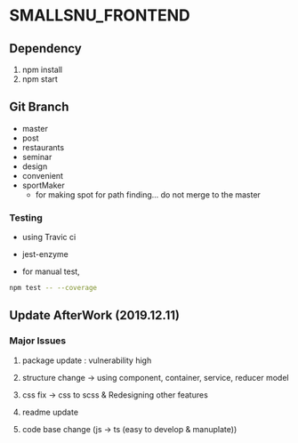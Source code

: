 # SMALLSNU\_FRONTEND

## Dependency
1. npm install
2. npm start

## Git Branch
- master
- post
- restaurants
- seminar
- design
- convenient
- sportMaker
  - for making spot for path finding... do not merge to the master

### Testing
- using Travic ci
- jest-enzyme

- for manual test,

```bash
npm test -- --coverage
```

## Update AfterWork (2019.12.11)

### Major Issues

1. package update : vulnerability high

2. structure change -> using component, container, service, reducer model

3. css fix -> css to scss & Redesigning other features

4. readme update

5. code base change (js -> ts (easy to develop & manuplate))